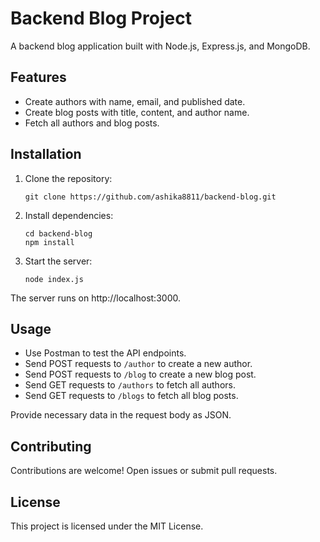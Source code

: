 # Backend Blog Project

A backend blog application built with Node.js, Express.js, and MongoDB.

## Features

- Create authors with name, email, and published date.
- Create blog posts with title, content, and author name.
- Fetch all authors and blog posts.

## Installation

1. Clone the repository:
   ```
   git clone https://github.com/ashika8811/backend-blog.git
   ```

2. Install dependencies:
   ```
   cd backend-blog
   npm install 
   ```

3. Start the server:
   ```
   node index.js
   ```

The server runs on http://localhost:3000.

## Usage

- Use Postman to test the API endpoints.
- Send POST requests to `/author` to create a new author.
- Send POST requests to `/blog` to create a new blog post.
- Send GET requests to `/authors` to fetch all authors.
- Send GET requests to `/blogs` to fetch all blog posts.

Provide necessary data in the request body as JSON.

## Contributing

Contributions are welcome! Open issues or submit pull requests.

## License

This project is licensed under the MIT License.


